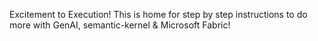 Excitement to Execution! This is home for step by step instructions to do more with GenAI, semantic-kernel & Microsoft Fabric!
